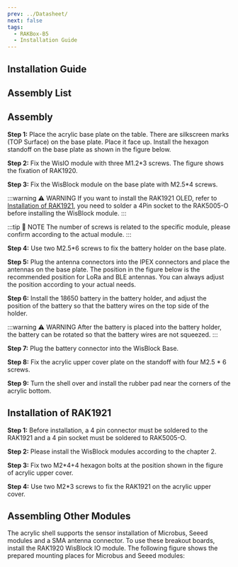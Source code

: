 ```yaml
---
prev: ../Datasheet/
next: false
tags:
  - RAKBox-B5
  - Installation Guide
---
```


## Installation Guide

## Assembly List

<rk-img
  src="/assets/images/accessories/rakbox-b5/installation/package-contents-b5.png"
  width="80%"
  caption="Assembly list"
/>

## Assembly

**Step 1:** Place the acrylic base plate on the table. There are silkscreen marks (TOP Surface) on the base plate. Place it face up. Install the hexagon standoff on the base plate as shown in the figure below.

<rk-img
  src="/assets/images/accessories/rakbox-b5/installation/box-labels.png"
  width="60%"
  caption="Acrylic Base Labels"
/>

**Step 2:** Fix the WisIO module with three M1.2\*3 screws. The figure shows the fixation of RAK1920.

<rk-img
  src="/assets/images/accessories/rakbox-b5/installation/wisblock-io.png"
  width="40%"
  caption="Attaching WisIO Module"
/>

**Step 3:** Fix the WisBlock module on the base plate with M2.5\*4 screws.

:::warning ⚠️ WARNING
If you want to install the RAK1921 OLED, refer to [Installation of RAK1921](#installation-of-rak1921), you need to solder a 4Pin socket to the RAK5005-O before installing the WisBlock module.
:::

:::tip 📝 NOTE
The number of screws is related to the specific module, please confirm according to the actual module.
:::

<rk-img
  src="/assets/images/accessories/rakbox-b5/installation/box-wisblock.png"
  width="40%"
  caption="Attaching WisBlock Module on the Base"
/>

**Step 4:** Use two M2.5\*6 screws to fix the battery holder on the base plate.

<rk-img
  src="/assets/images/accessories/rakbox-b5/installation/box-battery-mount.png"
  width="40%"
  caption="Attaching the Battery Holder"
/>

**Step 5:**  Plug the antenna connectors into the IPEX connectors and place the antennas on the base plate. The position in the figure below is the recommended position for LoRa and BLE antennas. You can always adjust the position according to your actual needs.

<rk-img
  src="/assets/images/accessories/rakbox-b5/installation/antenna-placement.svg"
  width="40%"
  caption="Assembly - Step 5"
/>

**Step 6:** Install the 18650 battery in the battery holder, and adjust the position of the battery so that the battery wires on the top side of the holder.

:::warning ⚠️ WARNING
After the battery is placed into the battery holder, the battery can be rotated so that the battery wires are not squeezed.
:::

<rk-img
  src="/assets/images/accessories/rakbox-b5/installation/attention.png"
  width="30%"
  caption="Attaching the 18650 Battery"
/>

**Step 7:** Plug the battery connector into the WisBlock Base.

<rk-img
  src="/assets/images/accessories/rakbox-b5/installation/image-20200713164520838.png"
  width="40%"
  caption="Assembly - Step 7"
/>

**Step 8:** Fix the acrylic upper cover plate on the standoff with four M2.5 \* 6 screws.

<rk-img
  src="/assets/images/accessories/rakbox-b5/installation/box-top-plate.png"
  width="40%"
  caption="Attaching the Cover Plate"
/>

**Step 9:** Turn the shell over and install the rubber pad near the corners of the acrylic bottom.

<rk-img
  src="/assets/images/accessories/rakbox-b5/installation/image-20200713164544802.png"
  width="40%"
  caption="Attaching Rubber Pads"
/>

## Installation of RAK1921

**Step 1:** Before installation, a 4 pin connector must be soldered to the RAK1921 and a 4 pin socket must be soldered to RAK5005-O.

<rk-img
  src="/assets/images/accessories/rakbox-b5/installation/image-20200713164606765.png"
  width="50%"
  caption="Installation of RAK1921"
/>

**Step 2:** Please install the WisBlock modules according to the chapter 2.

**Step 3:** Fix two M2\*4+4 hexagon bolts at the position shown in the figure of acrylic upper cover.

<rk-img
  src="/assets/images/accessories/rakbox-b5/installation/box-assembly.png"
  width="40%"
  caption="Installing Hexagon Bolts"
/>

**Step 4:** Use two M2\*3 screws to fix the RAK1921 on the acrylic upper cover.

<rk-img
  src="/assets/images/accessories/rakbox-b5/installation/box-display.png"
  width="40%"
  caption="Installing RAK1921 OLED Display"
/>

## Assembling Other Modules

The acrylic shell supports the sensor installation of Microbus, Seeed modules and a SMA antenna connector. To use these breakout boards, install the RAK1920 WisBlock IO module. The following figure shows the prepared mounting places for Microbus and Seeed modules:

<rk-img
  src="/assets/images/accessories/rakbox-b5/installation/mounting-places.png"
  width="50%"
  caption="Mounting Places for Other Modules"
/>
